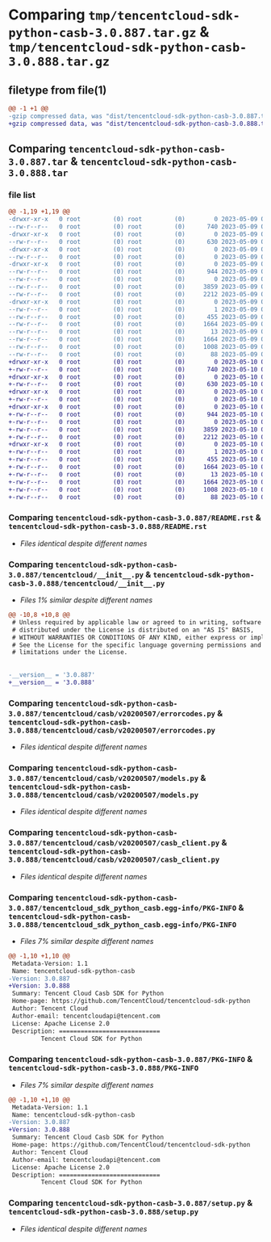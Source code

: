 # Comparing `tmp/tencentcloud-sdk-python-casb-3.0.887.tar.gz` & `tmp/tencentcloud-sdk-python-casb-3.0.888.tar.gz`

## filetype from file(1)

```diff
@@ -1 +1 @@
-gzip compressed data, was "dist/tencentcloud-sdk-python-casb-3.0.887.tar", last modified: Tue May  9 02:30:06 2023, max compression
+gzip compressed data, was "dist/tencentcloud-sdk-python-casb-3.0.888.tar", last modified: Wed May 10 01:51:45 2023, max compression
```

## Comparing `tencentcloud-sdk-python-casb-3.0.887.tar` & `tencentcloud-sdk-python-casb-3.0.888.tar`

### file list

```diff
@@ -1,19 +1,19 @@
-drwxr-xr-x   0 root         (0) root         (0)        0 2023-05-09 02:30:06.000000 tencentcloud-sdk-python-casb-3.0.887/
--rw-r--r--   0 root         (0) root         (0)      740 2023-05-09 02:30:06.000000 tencentcloud-sdk-python-casb-3.0.887/README.rst
-drwxr-xr-x   0 root         (0) root         (0)        0 2023-05-09 02:30:06.000000 tencentcloud-sdk-python-casb-3.0.887/tencentcloud/
--rw-r--r--   0 root         (0) root         (0)      630 2023-05-09 02:30:06.000000 tencentcloud-sdk-python-casb-3.0.887/tencentcloud/__init__.py
-drwxr-xr-x   0 root         (0) root         (0)        0 2023-05-09 02:30:06.000000 tencentcloud-sdk-python-casb-3.0.887/tencentcloud/casb/
--rw-r--r--   0 root         (0) root         (0)        0 2023-05-09 02:30:06.000000 tencentcloud-sdk-python-casb-3.0.887/tencentcloud/casb/__init__.py
-drwxr-xr-x   0 root         (0) root         (0)        0 2023-05-09 02:30:06.000000 tencentcloud-sdk-python-casb-3.0.887/tencentcloud/casb/v20200507/
--rw-r--r--   0 root         (0) root         (0)      944 2023-05-09 02:30:06.000000 tencentcloud-sdk-python-casb-3.0.887/tencentcloud/casb/v20200507/errorcodes.py
--rw-r--r--   0 root         (0) root         (0)        0 2023-05-09 02:30:06.000000 tencentcloud-sdk-python-casb-3.0.887/tencentcloud/casb/v20200507/__init__.py
--rw-r--r--   0 root         (0) root         (0)     3859 2023-05-09 02:30:06.000000 tencentcloud-sdk-python-casb-3.0.887/tencentcloud/casb/v20200507/models.py
--rw-r--r--   0 root         (0) root         (0)     2212 2023-05-09 02:30:06.000000 tencentcloud-sdk-python-casb-3.0.887/tencentcloud/casb/v20200507/casb_client.py
-drwxr-xr-x   0 root         (0) root         (0)        0 2023-05-09 02:30:06.000000 tencentcloud-sdk-python-casb-3.0.887/tencentcloud_sdk_python_casb.egg-info/
--rw-r--r--   0 root         (0) root         (0)        1 2023-05-09 02:30:06.000000 tencentcloud-sdk-python-casb-3.0.887/tencentcloud_sdk_python_casb.egg-info/dependency_links.txt
--rw-r--r--   0 root         (0) root         (0)      455 2023-05-09 02:30:06.000000 tencentcloud-sdk-python-casb-3.0.887/tencentcloud_sdk_python_casb.egg-info/SOURCES.txt
--rw-r--r--   0 root         (0) root         (0)     1664 2023-05-09 02:30:06.000000 tencentcloud-sdk-python-casb-3.0.887/tencentcloud_sdk_python_casb.egg-info/PKG-INFO
--rw-r--r--   0 root         (0) root         (0)       13 2023-05-09 02:30:06.000000 tencentcloud-sdk-python-casb-3.0.887/tencentcloud_sdk_python_casb.egg-info/top_level.txt
--rw-r--r--   0 root         (0) root         (0)     1664 2023-05-09 02:30:06.000000 tencentcloud-sdk-python-casb-3.0.887/PKG-INFO
--rw-r--r--   0 root         (0) root         (0)     1008 2023-05-09 02:30:06.000000 tencentcloud-sdk-python-casb-3.0.887/setup.py
--rw-r--r--   0 root         (0) root         (0)       88 2023-05-09 02:30:06.000000 tencentcloud-sdk-python-casb-3.0.887/setup.cfg
+drwxr-xr-x   0 root         (0) root         (0)        0 2023-05-10 01:51:45.000000 tencentcloud-sdk-python-casb-3.0.888/
+-rw-r--r--   0 root         (0) root         (0)      740 2023-05-10 01:51:45.000000 tencentcloud-sdk-python-casb-3.0.888/README.rst
+drwxr-xr-x   0 root         (0) root         (0)        0 2023-05-10 01:51:45.000000 tencentcloud-sdk-python-casb-3.0.888/tencentcloud/
+-rw-r--r--   0 root         (0) root         (0)      630 2023-05-10 01:51:45.000000 tencentcloud-sdk-python-casb-3.0.888/tencentcloud/__init__.py
+drwxr-xr-x   0 root         (0) root         (0)        0 2023-05-10 01:51:45.000000 tencentcloud-sdk-python-casb-3.0.888/tencentcloud/casb/
+-rw-r--r--   0 root         (0) root         (0)        0 2023-05-10 01:51:45.000000 tencentcloud-sdk-python-casb-3.0.888/tencentcloud/casb/__init__.py
+drwxr-xr-x   0 root         (0) root         (0)        0 2023-05-10 01:51:45.000000 tencentcloud-sdk-python-casb-3.0.888/tencentcloud/casb/v20200507/
+-rw-r--r--   0 root         (0) root         (0)      944 2023-05-10 01:51:45.000000 tencentcloud-sdk-python-casb-3.0.888/tencentcloud/casb/v20200507/errorcodes.py
+-rw-r--r--   0 root         (0) root         (0)        0 2023-05-10 01:51:45.000000 tencentcloud-sdk-python-casb-3.0.888/tencentcloud/casb/v20200507/__init__.py
+-rw-r--r--   0 root         (0) root         (0)     3859 2023-05-10 01:51:45.000000 tencentcloud-sdk-python-casb-3.0.888/tencentcloud/casb/v20200507/models.py
+-rw-r--r--   0 root         (0) root         (0)     2212 2023-05-10 01:51:45.000000 tencentcloud-sdk-python-casb-3.0.888/tencentcloud/casb/v20200507/casb_client.py
+drwxr-xr-x   0 root         (0) root         (0)        0 2023-05-10 01:51:45.000000 tencentcloud-sdk-python-casb-3.0.888/tencentcloud_sdk_python_casb.egg-info/
+-rw-r--r--   0 root         (0) root         (0)        1 2023-05-10 01:51:45.000000 tencentcloud-sdk-python-casb-3.0.888/tencentcloud_sdk_python_casb.egg-info/dependency_links.txt
+-rw-r--r--   0 root         (0) root         (0)      455 2023-05-10 01:51:45.000000 tencentcloud-sdk-python-casb-3.0.888/tencentcloud_sdk_python_casb.egg-info/SOURCES.txt
+-rw-r--r--   0 root         (0) root         (0)     1664 2023-05-10 01:51:45.000000 tencentcloud-sdk-python-casb-3.0.888/tencentcloud_sdk_python_casb.egg-info/PKG-INFO
+-rw-r--r--   0 root         (0) root         (0)       13 2023-05-10 01:51:45.000000 tencentcloud-sdk-python-casb-3.0.888/tencentcloud_sdk_python_casb.egg-info/top_level.txt
+-rw-r--r--   0 root         (0) root         (0)     1664 2023-05-10 01:51:45.000000 tencentcloud-sdk-python-casb-3.0.888/PKG-INFO
+-rw-r--r--   0 root         (0) root         (0)     1008 2023-05-10 01:51:45.000000 tencentcloud-sdk-python-casb-3.0.888/setup.py
+-rw-r--r--   0 root         (0) root         (0)       88 2023-05-10 01:51:45.000000 tencentcloud-sdk-python-casb-3.0.888/setup.cfg
```

### Comparing `tencentcloud-sdk-python-casb-3.0.887/README.rst` & `tencentcloud-sdk-python-casb-3.0.888/README.rst`

 * *Files identical despite different names*

### Comparing `tencentcloud-sdk-python-casb-3.0.887/tencentcloud/__init__.py` & `tencentcloud-sdk-python-casb-3.0.888/tencentcloud/__init__.py`

 * *Files 1% similar despite different names*

```diff
@@ -10,8 +10,8 @@
 # Unless required by applicable law or agreed to in writing, software
 # distributed under the License is distributed on an "AS IS" BASIS,
 # WITHOUT WARRANTIES OR CONDITIONS OF ANY KIND, either express or implied.
 # See the License for the specific language governing permissions and
 # limitations under the License.
 
 
-__version__ = '3.0.887'
+__version__ = '3.0.888'
```

### Comparing `tencentcloud-sdk-python-casb-3.0.887/tencentcloud/casb/v20200507/errorcodes.py` & `tencentcloud-sdk-python-casb-3.0.888/tencentcloud/casb/v20200507/errorcodes.py`

 * *Files identical despite different names*

### Comparing `tencentcloud-sdk-python-casb-3.0.887/tencentcloud/casb/v20200507/models.py` & `tencentcloud-sdk-python-casb-3.0.888/tencentcloud/casb/v20200507/models.py`

 * *Files identical despite different names*

### Comparing `tencentcloud-sdk-python-casb-3.0.887/tencentcloud/casb/v20200507/casb_client.py` & `tencentcloud-sdk-python-casb-3.0.888/tencentcloud/casb/v20200507/casb_client.py`

 * *Files identical despite different names*

### Comparing `tencentcloud-sdk-python-casb-3.0.887/tencentcloud_sdk_python_casb.egg-info/PKG-INFO` & `tencentcloud-sdk-python-casb-3.0.888/tencentcloud_sdk_python_casb.egg-info/PKG-INFO`

 * *Files 7% similar despite different names*

```diff
@@ -1,10 +1,10 @@
 Metadata-Version: 1.1
 Name: tencentcloud-sdk-python-casb
-Version: 3.0.887
+Version: 3.0.888
 Summary: Tencent Cloud Casb SDK for Python
 Home-page: https://github.com/TencentCloud/tencentcloud-sdk-python
 Author: Tencent Cloud
 Author-email: tencentcloudapi@tencent.com
 License: Apache License 2.0
 Description: ============================
         Tencent Cloud SDK for Python
```

### Comparing `tencentcloud-sdk-python-casb-3.0.887/PKG-INFO` & `tencentcloud-sdk-python-casb-3.0.888/PKG-INFO`

 * *Files 7% similar despite different names*

```diff
@@ -1,10 +1,10 @@
 Metadata-Version: 1.1
 Name: tencentcloud-sdk-python-casb
-Version: 3.0.887
+Version: 3.0.888
 Summary: Tencent Cloud Casb SDK for Python
 Home-page: https://github.com/TencentCloud/tencentcloud-sdk-python
 Author: Tencent Cloud
 Author-email: tencentcloudapi@tencent.com
 License: Apache License 2.0
 Description: ============================
         Tencent Cloud SDK for Python
```

### Comparing `tencentcloud-sdk-python-casb-3.0.887/setup.py` & `tencentcloud-sdk-python-casb-3.0.888/setup.py`

 * *Files identical despite different names*

